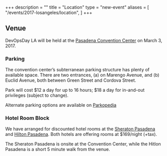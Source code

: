 +++
description = ""
title = "Location"
type = "new-event"
aliases = [
        "/events/2017-losangeles/location",
]
+++
<h2>Venue</h2>

DevOpsDay LA will be held at the <a href='http://pasadenacenter.visitpasadena.com'>Pasadena Convention Center</a> on March 3, 2017.

<h3>Parking</h2>

The convention center’s subterranean parking structure has plenty of available space. There are two entrances, (a) on Marengo Avenue, and (b) Euclid Avenue, both between Green Street and Cordova Street.

Park will cost $12 a day for up to 16 hours; $18 a day for in-and-out privileges (subject to change).

Alternate parking options are available on <a href='http://en.parkopedia.com/parking/pasadena_convention_center_east_green_street_pasadena_ca_united_states/?ac=1&country=US&lat=34.143823&lng=-118.1441489'>Parkopedia</a>

<h3>Hotel Room Block</h3>

We have arranged for discounted hotel rooms at the <a href='https://www.starwoodmeeting.com/events/start.action?id=1608155800&key=AAD6BBD'>Sheraton Pasadena</a> and <a href='http://www.hilton.com/en/hi/groups/personalized/P/PASPHHF-SCLE-20170227/index.jhtml?WT.mc_id=POG'>Hilton Pasadena</a>.
Both hotels are offering rooms at $169/night (+tax).

The Sheraton Pasadena is onsite at the Convention Center, while the Hitlon Pasadena is a short 5 minute walk from the venue.

<div style="clear: both"></div>

<!-- {{< event_map >}} -->